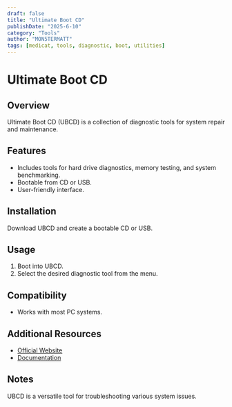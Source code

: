 ```yaml
---
draft: false
title: "Ultimate Boot CD"
publishDate: "2025-6-10"
category: "Tools"
author: "MON5TERMATT"
tags: [medicat, tools, diagnostic, boot, utilities]
---
```


# Ultimate Boot CD

## Overview
Ultimate Boot CD (UBCD) is a collection of diagnostic tools for system repair and maintenance.

## Features
- Includes tools for hard drive diagnostics, memory testing, and system benchmarking.
- Bootable from CD or USB.
- User-friendly interface.

## Installation
Download UBCD and create a bootable CD or USB.

## Usage
1. Boot into UBCD.
2. Select the desired diagnostic tool from the menu.

## Compatibility
- Works with most PC systems.

## Additional Resources
- [Official Website](https://www.ultimatebootcd.com/)
- [Documentation](https://www.ultimatebootcd.com/docs.html)

## Notes
UBCD is a versatile tool for troubleshooting various system issues.